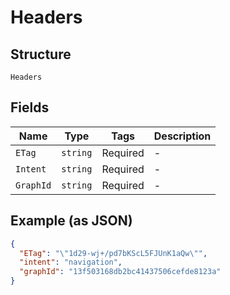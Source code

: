 
# Headers

## Structure

`Headers`

## Fields

| Name | Type | Tags | Description |
|  --- | --- | --- | --- |
| `ETag` | `string` | Required | - |
| `Intent` | `string` | Required | - |
| `GraphId` | `string` | Required | - |

## Example (as JSON)

```json
{
  "ETag": "\"1d29-wj+/pd7bKScL5FJUnK1aQw\"",
  "intent": "navigation",
  "graphId": "13f503168db2bc41437506cefde8123a"
}
```

